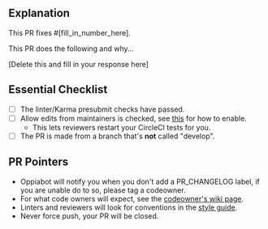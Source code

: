 ## Explanation

This PR fixes #[fill_in_number_here].

This PR does the following and why...

[Delete this and fill in your response here]

## Essential Checklist

- [ ] The linter/Karma presubmit checks have passed.
- [ ] Allow edits from maintainers is checked, see [this](https://help.github.com/en/github/collaborating-with-issues-and-pull-requests/allowing-changes-to-a-pull-request-branch-created-from-a-fork) for how to enable.
  - This lets reviewers restart your CircleCI tests for you.
- [ ] The PR is made from a branch that's **not** called "develop".

## PR Pointers

- Oppiabot will notify you when you don't add a PR_CHANGELOG label, if you are unable do to so, please tag a codeowner.
- For what code owners will expect, see the [codeowner's wiki page](https://github.com/oppia/oppia/wiki/Oppia%27s-code-owners-and-checks-to-be-carried-out-by-developers).
- Linters and reviewers will look for conventions in the [style guide](https://github.com/oppia/oppia/wiki/Coding-style-guide).
- Never force push, your PR will be closed.
